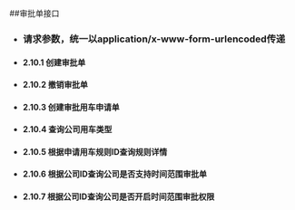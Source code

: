 ##审批单接口
- ### 请求参数，统一以application/x-www-form-urlencoded传递

- #### 2.10.1 创建审批单
- #### 2.10.2 撤销审批单
- #### 2.10.3 创建审批用车申请单
- #### 2.10.4 查询公司用车类型
- #### 2.10.5 根据申请用车规则ID查询规则详情
- #### 2.10.6 根据公司ID查询公司是否支持时间范围审批单
- #### 2.10.7 根据公司ID查询公司是否开启时间范围审批权限
